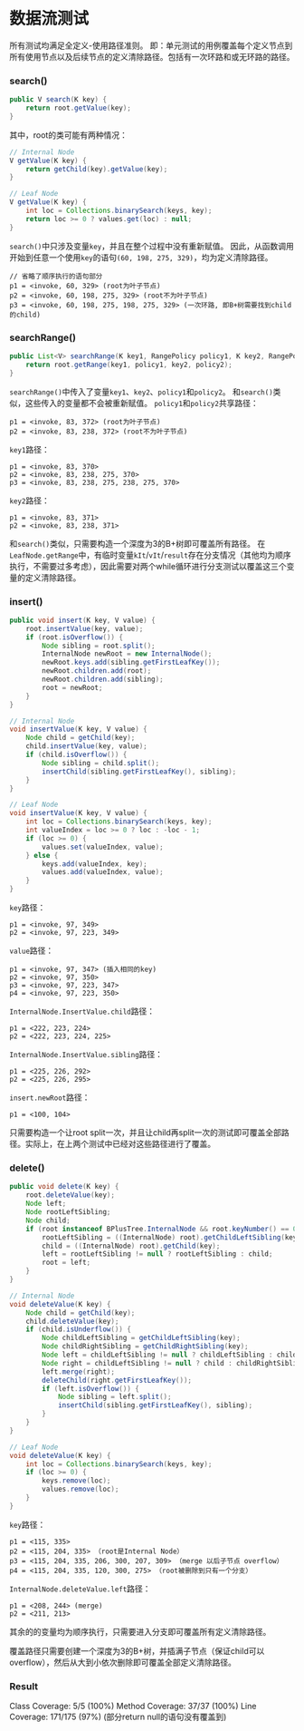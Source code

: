 # 数据流测试

所有测试均满足全定义-使用路径准则。
即：单元测试的用例覆盖每个定义节点到所有使用节点以及后续节点的定义清除路径。包括有一次环路和或无环路的路径。

### search()

```java
public V search(K key) {
    return root.getValue(key);
}
```
其中，root的类可能有两种情况：
```java
// Internal Node
V getValue(K key) {
    return getChild(key).getValue(key);
}
```

```java
// Leaf Node
V getValue(K key) {
    int loc = Collections.binarySearch(keys, key);
    return loc >= 0 ? values.get(loc) : null;
}
```
`search()`中只涉及变量`key`，并且在整个过程中没有重新赋值。
因此，从函数调用开始到任意一个使用`key`的语句`(60, 198, 275, 329)`，均为定义清除路径。
```
// 省略了顺序执行的语句部分
p1 = <invoke, 60, 329> (root为叶子节点)
p2 = <invoke, 60, 198, 275, 329> (root不为叶子节点)
p3 = <invoke, 60, 198, 275, 198, 275, 329> (一次环路, 即B+树需要找到child的child)
```

### searchRange()

```java
public List<V> searchRange(K key1, RangePolicy policy1, K key2, RangePolicy policy2) {
    return root.getRange(key1, policy1, key2, policy2);
}
```

`searchRange()`中传入了变量`key1`、`key2`、`policy1`和`policy2`。
和`search()`类似，这些传入的变量都不会被重新赋值。
`policy1`和`policy2`共享路径：
```
p1 = <invoke, 83, 372> (root为叶子节点)
p2 = <invoke, 83, 238, 372> (root不为叶子节点)
```

`key1`路径：
```
p1 = <invoke, 83, 370>
p2 = <invoke, 83, 238, 275, 370>
p3 = <invoke, 83, 238, 275, 238, 275, 370>
```

`key2`路径：
```
p1 = <invoke, 83, 371>
p2 = <invoke, 83, 238, 371>
```

和`search()`类似，只需要构造一个深度为3的B+树即可覆盖所有路径。
在`LeafNode.getRange`中，有临时变量`kIt`/`vIt`/`result`存在分支情况（其他均为顺序执行，不需要过多考虑），因此需要对两个while循环进行分支测试以覆盖这三个变量的定义清除路径。

### insert()

```java
public void insert(K key, V value) {
    root.insertValue(key, value);
    if (root.isOverflow()) {
        Node sibling = root.split();
        InternalNode newRoot = new InternalNode();
        newRoot.keys.add(sibling.getFirstLeafKey());
        newRoot.children.add(root);
        newRoot.children.add(sibling);
        root = newRoot;
    }
}

// Internal Node
void insertValue(K key, V value) {
    Node child = getChild(key);
    child.insertValue(key, value);
    if (child.isOverflow()) {
        Node sibling = child.split();
        insertChild(sibling.getFirstLeafKey(), sibling);
    }
}

// Leaf Node
void insertValue(K key, V value) {
    int loc = Collections.binarySearch(keys, key);
    int valueIndex = loc >= 0 ? loc : -loc - 1;
    if (loc >= 0) {
        values.set(valueIndex, value);
    } else {
        keys.add(valueIndex, key);
        values.add(valueIndex, value);
    }
}
```

`key`路径：
```
p1 = <invoke, 97, 349>
p2 = <invoke, 97, 223, 349>
```

`value`路径：
```
p1 = <invoke, 97, 347> (插入相同的key)
p2 = <invoke, 97, 350>
p3 = <invoke, 97, 223, 347>
p4 = <invoke, 97, 223, 350>
```

`InternalNode.InsertValue.child`路径：
```
p1 = <222, 223, 224>
p2 = <222, 223, 224, 225>
```

`InternalNode.InsertValue.sibling`路径：
```
p1 = <225, 226, 292>
p2 = <225, 226, 295>
```

`insert.newRoot`路径：
```
p1 = <100, 104>
```

只需要构造一个让root split一次，并且让child再split一次的测试即可覆盖全部路径。实际上，在上两个测试中已经对这些路径进行了覆盖。

### delete()

```java
public void delete(K key) {
    root.deleteValue(key);
    Node left;
    Node rootLeftSibling;
    Node child;
    if (root instanceof BPlusTree.InternalNode && root.keyNumber() == 0){
        rootLeftSibling = ((InternalNode) root).getChildLeftSibling(key);
        child = ((InternalNode) root).getChild(key);
        left = rootLeftSibling != null ? rootLeftSibling : child;
        root = left;
    }
}

// Internal Node
void deleteValue(K key) {
    Node child = getChild(key);
    child.deleteValue(key);
    if (child.isUnderflow()) {
        Node childLeftSibling = getChildLeftSibling(key);
        Node childRightSibling = getChildRightSibling(key);
        Node left = childLeftSibling != null ? childLeftSibling : child;
        Node right = childLeftSibling != null ? child : childRightSibling;
        left.merge(right);
        deleteChild(right.getFirstLeafKey());
        if (left.isOverflow()) {
            Node sibling = left.split();
            insertChild(sibling.getFirstLeafKey(), sibling);
        }
    }
}

// Leaf Node
void deleteValue(K key) {
    int loc = Collections.binarySearch(keys, key);
    if (loc >= 0) {
        keys.remove(loc);
        values.remove(loc);
    }
}
```

`key`路径：
```
p1 = <115, 335>
p2 = <115, 204, 335> （root是Internal Node）
p3 = <115, 204, 335, 206, 300, 207, 309> （merge 以后子节点 overflow）
p4 = <115, 204, 335, 120, 300, 275> （root被删除到只有一个分支）
```

`InternalNode.deleteValue.left`路径：
```
p1 = <208, 244> (merge)
p2 = <211, 213>
```

其余的的变量均为顺序执行，只需要进入分支即可覆盖所有定义清除路径。

覆盖路径只需要创建一个深度为3的B+树，并插满子节点（保证child可以overflow），然后从大到小依次删除即可覆盖全部定义清除路径。

### Result

Class Coverage: 5/5 (100%)
Method Coverage: 37/37 (100%)
Line Coverage: 171/175 (97%)
(部分return null的语句没有覆盖到)